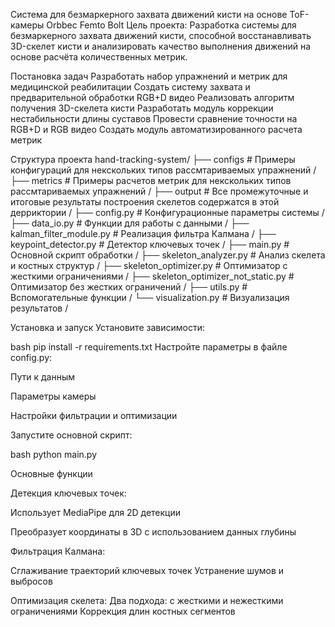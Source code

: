 Система для безмаркерного захвата движений кисти на основе ToF-камеры Orbbec Femto Bolt
Цель проекта:
Разработка системы для безмаркерного захвата движений кисти, способной восстанавливать 3D-скелет кисти и анализировать качество выполнения движений на основе расчёта количественных метрик.

Постановка задач
Разработать набор упражнений и метрик для медицинской реабилитации
Создать систему захвата и предварительной обработки RGB+D видео
Реализовать алгоритм получения 3D-скелета кисти
Разработать модуль коррекции нестабильности длины суставов
Провести сравнение точности на RGB+D и RGB видео
Создать модуль автоматизированного расчета метрик

Структура проекта
hand-tracking-system/
├── configs                 # Примеры конфигураций для некскольких типов рассмтариваемых  упражнений /
├── metrics                 # Примеры расчетов метрик для некскольких типов рассмтариваемых  упражнений /
├── output                  # Все промежуточные и итоговые результаты построения скелетов содержатся в этой дерриктории /
├── config.py               # Конфигурационные параметры системы /
├── data_io.py              # Функции для работы с данными /
├── kalman_filter_module.py # Реализация фильтра Калмана /
├── keypoint_detector.py    # Детектор ключевых точек /
├── main.py                 # Основной скрипт обработки / 
├── skeleton_analyzer.py    # Анализ скелета и костных структур /
├── skeleton_optimizer.py   # Оптимизатор с жесткими ограничениями /
├── skeleton_optimizer_not_static.py # Оптимизатор без жестких ограничений /
├── utils.py                # Вспомогательные функции /
└── visualization.py        # Визуализация результатов /

Установка и запуск
Установите зависимости:

bash
pip install -r requirements.txt
Настройте параметры в файле config.py:

Пути к данным

Параметры камеры

Настройки фильтрации и оптимизации

Запустите основной скрипт:

bash
python main.py

Основные функции

Детекция ключевых точек:

Использует MediaPipe для 2D детекции

Преобразует координаты в 3D с использованием данных глубины

Фильтрация Калмана:

Сглаживание траекторий ключевых точек
Устранение шумов и выбросов

Оптимизация скелета:
Два подхода: 
с жесткими и нежесткими ограничениями
Коррекция длин костных сегментов

